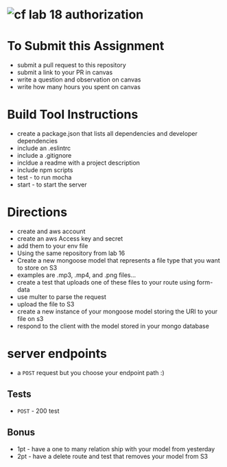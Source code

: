 ![cf](https://i.imgur.com/7v5ASc8.png) lab 18 authorization
======

# To Submit this Assignment
  * submit a pull request to this repository
  * submit a link to your PR in canvas
  * write a question and observation on canvas
  * write how many hours you spent on canvas

# Build Tool Instructions
* create a package.json that lists all dependencies and developer dependencies
* include an .eslintrc
* include a .gitignore
* incldue a readme with a project description
* include npm scripts
 * test - to run mocha
 * start - to start the server

# Directions
* create and aws account
* create an aws Access key and secret
 * add them to your env file
* Using the same repository from lab 16
* Create a new mongoose model that represents a file type that you want to store on S3
 * examples are .mp3, .mp4, and .png files...
* create a test that uploads one of these files to your route using form-data
* use multer to parse the request
* upload the file to S3
* create a new instance of your mongoose model storing the URI to your file on s3
* respond to the client with the model stored in your mongo database

# server endpoints
* a `POST` request but you choose your endpoint path :)

## Tests
* `POST` - 200 test

## Bonus
* 1pt - have a one to many relation ship with your model from yesterday
* 2pt - have a delete route and test that removes your model from S3
